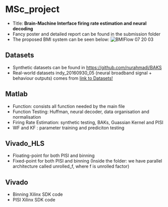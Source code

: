 # MSc_project
* Title: **Brain-Machine Interface firing rate estimation and neural decoding**
* Fancy poster and detailed report can be found in the submission folder
* The proposed BMI system can be seen below:
![BMIFlow 07 20 03](https://user-images.githubusercontent.com/72474193/132912148-4448cd21-71c4-4799-8909-797a6a0b0e36.png)



## Datasets
* Synthetic datasets can be found in https://github.com/nurahmadi/BAKS
* Real-world datasets indy_20160930_05 (neural broadband signal + behaviour outputs) comes from [link to Datasets!](https://zenodo.org/record/3854034#.YTu4op70lmq)

## Matlab
* Function: consists all function needed by the main file
* Function Testing: Huffman, neural decoder, data organisation and normalisation
* Firing Rate Estimation: synthetic testing, BAKs, Guassian Kernel and PISI
* WF and KF : parameter training and prediciton testing

## Vivado_HLS
* Floating-point for both PISI and binning
* Fixed-point for both PISI and binning (Inside the folder: we have parallel architecture called unrolled_f, where f is unrolled factor)

## Vivado
* Binning Xilinx SDK code
* PISI Xilinx SDK code
